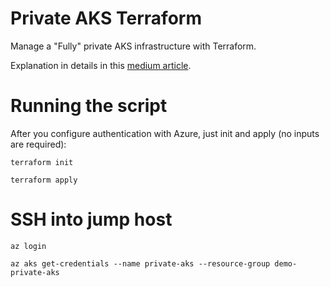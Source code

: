# Private AKS Terraform
Manage a "Fully" private AKS infrastructure with Terraform.

Explanation in details in this [medium article](https://medium.com/@paveltuzov/create-a-fully-private-aks-infrastructure-with-terraform-e92358f0bf65?source=friends_link&sk=124faab1bb557c25c0ed536ae09af0a3).

# Running the script
After you configure authentication with Azure, just init and apply (no inputs are required):

`terraform init`

`terraform apply`

# SSH into jump host

`az login`

`az aks get-credentials --name private-aks --resource-group demo-private-aks`
